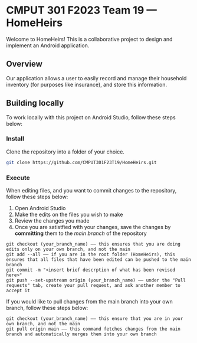 # CMPUT 301 F2023 Team 19 — HomeHeirs

Welcome to HomeHeirs! This is a collaborative project to design and implement an Android application.

## Overview

Our application allows a user to easily record and manage their household inventory (for purposes like insurance), and store this information.

## Building locally

To work locally with this project on Android Studio, follow these steps below:

### Install

Clone the repository into a folder of your choice.

```bash
git clone https://github.com/CMPUT301F23T19/HomeHeirs.git
```

### Execute

When editing files, and you want to commit changes to the repository, follow these steps below:

1. Open Android Studio
2. Make the edits on the files you wish to make
3. Review the changes you made
4. Once you are satistfied with your changes, save the changes by **committing** them to the _main branch_ of the repository
```
git checkout (your_branch_name) —— this ensures that you are doing edits only on your own branch, and not the main
git add --all —— if you are in the root folder (HomeHeirs), this ensures that all files that have been edited can be pushed to the main branch
git commit -m "<insert brief descrption of what has been revised here>"
git push --set-upstream origin (your_branch_name) —— under the "Pull requests" tab, create your pull request, and ask another member to accept it
```

If you would like to pull changes from the main branch into your own branch, follow these steps below:
```
git checkout (your_branch_name) —— this ensure that you are in your own branch, and not the main
git pull origin main —— this command fetches changes from the main branch and automatically merges them into your own branch
```
